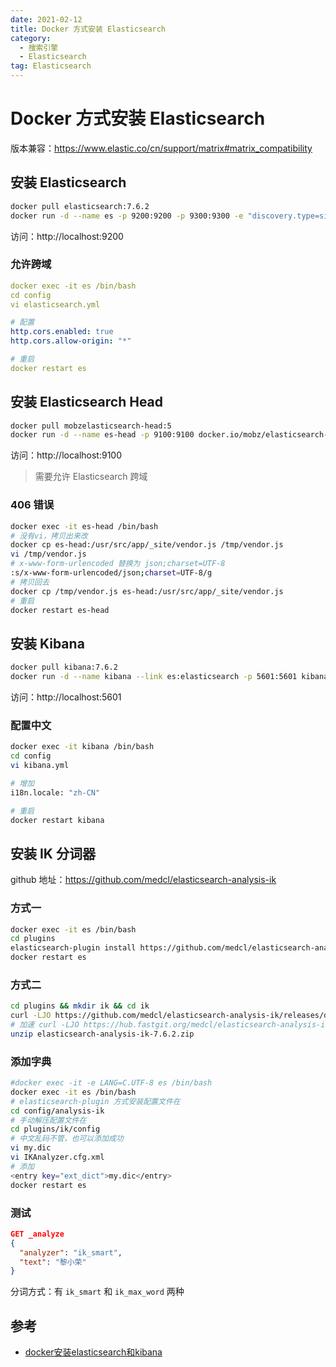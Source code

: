 ```yaml
---
date: 2021-02-12
title: Docker 方式安装 Elasticsearch
category:
  - 搜索引擎
  - Elasticsearch
tag: Elasticsearch
---
```


# Docker 方式安装 Elasticsearch

版本兼容：https://www.elastic.co/cn/support/matrix#matrix_compatibility

## 安装 Elasticsearch

```bash
docker pull elasticsearch:7.6.2
docker run -d --name es -p 9200:9200 -p 9300:9300 -e "discovery.type=single-node" elasticsearch:7.6.2
```

访问：http://localhost:9200

### 允许跨域

```yaml
docker exec -it es /bin/bash
cd config
vi elasticsearch.yml

# 配置
http.cors.enabled: true
http.cors.allow-origin: "*"

# 重启
docker restart es
```

## 安装 Elasticsearch Head

```bash
docker pull mobzelasticsearch-head:5
docker run -d --name es-head -p 9100:9100 docker.io/mobz/elasticsearch-head:5
```

访问：http://localhost:9100

> 需要允许 Elasticsearch 跨域

### 406 错误

```bash
docker exec -it es-head /bin/bash
# 没有vi，拷贝出来改
docker cp es-head:/usr/src/app/_site/vendor.js /tmp/vendor.js
vi /tmp/vendor.js
# x-www-form-urlencoded 替换为 json;charset=UTF-8
:s/x-www-form-urlencoded/json;charset=UTF-8/g
# 拷贝回去
docker cp /tmp/vendor.js es-head:/usr/src/app/_site/vendor.js
# 重启
docker restart es-head
```

## 安装 Kibana

```bash
docker pull kibana:7.6.2
docker run -d --name kibana --link es:elasticsearch -p 5601:5601 kibana:7.6.2
```

访问：http://localhost:5601

### 配置中文

```bash
docker exec -it kibana /bin/bash
cd config
vi kibana.yml

# 增加
i18n.locale: "zh-CN"

# 重启
docker restart kibana
```

## 安装 IK 分词器

github 地址：https://github.com/medcl/elasticsearch-analysis-ik

### 方式一

```bash
docker exec -it es /bin/bash
cd plugins
elasticsearch-plugin install https://github.com/medcl/elasticsearch-analysis-ik/releases/download/v7.6.2/elasticsearch-analysis-ik-7.6.2.zip
docker restart es
```

### 方式二

```bash
cd plugins && mkdir ik && cd ik
curl -LJO https://github.com/medcl/elasticsearch-analysis-ik/releases/download/v7.6.2/elasticsearch-analysis-ik-7.6.2.zip
# 加速 curl -LJO https://hub.fastgit.org/medcl/elasticsearch-analysis-ik/releases/download/v7.6.2/elasticsearch-analysis-ik-7.6.2.zip
unzip elasticsearch-analysis-ik-7.6.2.zip
```

### 添加字典

```bash
#docker exec -it -e LANG=C.UTF-8 es /bin/bash
docker exec -it es /bin/bash
# elasticsearch-plugin 方式安装配置文件在
cd config/analysis-ik
# 手动解压配置文件在
cd plugins/ik/config
# 中文乱码不管，也可以添加成功
vi my.dic
vi IKAnalyzer.cfg.xml
# 添加
<entry key="ext_dict">my.dic</entry>
docker restart es
```

### 测试

```json
GET _analyze
{
  "analyzer": "ik_smart",
  "text": "黎小荣"
}
```

分词方式：有 `ik_smart` 和 `ik_max_word` 两种

## 参考

- [docker安装elasticsearch和kibana](https://www.cnblogs.com/adawoo/p/12455265.html)

